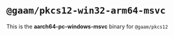 # `@gaam/pkcs12-win32-arm64-msvc`

This is the **aarch64-pc-windows-msvc** binary for `@gaam/pkcs12`
